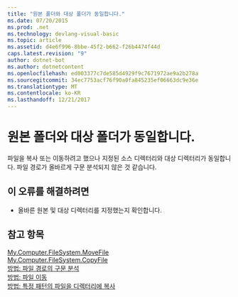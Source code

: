 ```yaml
---
title: "원본 폴더와 대상 폴더가 동일합니다."
ms.date: 07/20/2015
ms.prod: .net
ms.technology: devlang-visual-basic
ms.topic: article
ms.assetid: d4e6f996-8bbe-45f2-b662-f26b4474f44d
caps.latest.revision: "9"
author: dotnet-bot
ms.author: dotnetcontent
ms.openlocfilehash: ed003377c7de585d4929f9c7671972ae9a2b278a
ms.sourcegitcommit: 34ec7753acf76f90a0fa845235ef06663dc9e36e
ms.translationtype: MT
ms.contentlocale: ko-KR
ms.lasthandoff: 12/21/2017
---
```

# <a name="source-folder-and-target-folder-are-the-same"></a>원본 폴더와 대상 폴더가 동일합니다.
파일을 복사 또는 이동하려고 했으나 지정된 소스 디렉터리와 대상 디렉터리가 동일합니다. 파일 경로가 올바르게 구문 분석되지 않은 것 같습니다.  
  
## <a name="to-correct-this-error"></a>이 오류를 해결하려면  
  
-   올바른 원본 및 대상 디렉터리를 지정했는지 확인합니다.  
  
## <a name="see-also"></a>참고 항목  
 [My.Computer.FileSystem.MoveFile](xref:Microsoft.VisualBasic.FileIO.FileSystem.MoveFile%2A)  
 [My.Computer.FileSystem.CopyFile](xref:Microsoft.VisualBasic.FileIO.FileSystem.CopyFile%2A)  
 [방법: 파일 경로의 구문 분석](../../visual-basic/developing-apps/programming/drives-directories-files/how-to-parse-file-paths.md)  
 [방법: 파일 이동](../../visual-basic/developing-apps/programming/drives-directories-files/how-to-move-a-file.md)  
 [방법: 특정 패턴의 파일을 디렉터리에 복사](../../visual-basic/developing-apps/programming/drives-directories-files/how-to-copy-files-with-a-specific-pattern-to-a-directory.md)
